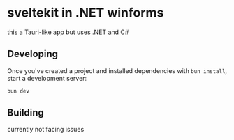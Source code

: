 # sveltekit in .NET winforms

this a Tauri-like app but uses .NET and C#

## Developing

Once you've created a project and installed dependencies with `bun install`, start a development server:

```bash
bun dev
```

## Building

currently not facing issues
